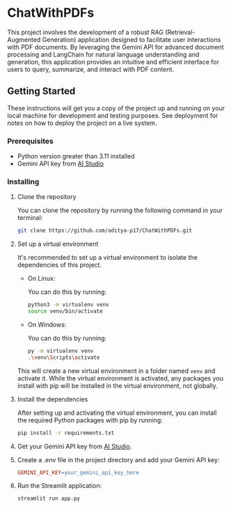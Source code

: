# ChatWithPDFs

This project involves the development of a robust RAG (Retrieval-Augmented Generation) application designed to facilitate user interactions with PDF documents. By leveraging the Gemini API for advanced document processing and LangChain for natural language understanding and generation, this application provides an intuitive and efficient interface for users to query, summarize, and interact with PDF content.

## Getting Started

These instructions will get you a copy of the project up and running on your local machine for development and testing purposes. See deployment for notes on how to deploy the project on a live system.


### Prerequisites

- Python version greater than 3.11 installed
- Gemini API key from [AI Studio](https://aistudio.google.com/app/apikey)
  

### Installing

1. Clone the repository

   You can clone the repository by running the following command in your terminal:

   ```bash
   git clone https://github.com/aditya-p17/ChatWithPDFs.git
   ```
2. Set up a virtual environment 

   It's recommended to set up a virtual environment to isolate the dependencies of this project. 

   - On Linux:

     You can do this by running:

     ```bash
     python3 -m virtualenv venv
     source venv/bin/activate
     ```

   - On Windows:

     You can do this by running:

     ```bash
     py -m virtualenv venv
     .\venv\Scripts\activate
     ```

   This will create a new virtual environment in a folder named `venv` and activate it. While the virtual environment is activated, any packages you install with pip will be installed in the virtual environment, not globally.

3. Install the dependencies

   After setting up and activating the virtual environment, you can install the required Python packages with pip by running:

   ```bash
   pip install -r requirements.txt
   ```
4. Get your Gemini API key from [AI Studio](https://aistudio.google.com/app/apikey).
5. Create a .env file in the project directory and add your Gemini API key:
   ```makefile
   GEMINI_API_KEY=your_gemini_api_key_here
   ```
   
6. Run the Streamlit application:
   ```bash
   streamlit run app.py
   ```
